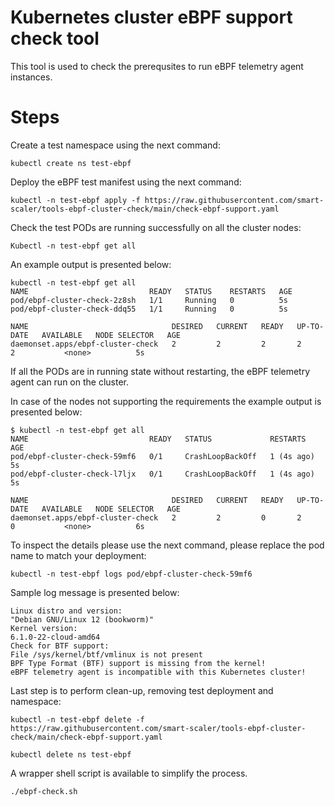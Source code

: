 # Kubernetes cluster eBPF support check tool


This tool is used to check the prerequsites to run eBPF telemetry agent instances.

# Steps

Create a test namespace using the next command:
```console
kubectl create ns test-ebpf
```

Deploy the eBPF test manifest using the next command:
```console
kubectl -n test-ebpf apply -f https://raw.githubusercontent.com/smart-scaler/tools-ebpf-cluster-check/main/check-ebpf-support.yaml
```

Check the test PODs are running successfully on all the cluster nodes:
```console
Kubectl -n test-ebpf get all
```

An example output is presented below:
```console
kubectl -n test-ebpf get all
NAME                           READY   STATUS    RESTARTS   AGE
pod/ebpf-cluster-check-2z8sh   1/1     Running   0          5s
pod/ebpf-cluster-check-ddq55   1/1     Running   0          5s

NAME                                DESIRED   CURRENT   READY   UP-TO-DATE   AVAILABLE   NODE SELECTOR   AGE
daemonset.apps/ebpf-cluster-check   2         2         2       2            2           <none>          5s
```

If all the PODs are in running state without restarting, the eBPF telemetry agent can run on the cluster.


In case of the nodes not supporting the requirements the example output is presented below:
```console
$ kubectl -n test-ebpf get all
NAME                           READY   STATUS             RESTARTS     AGE
pod/ebpf-cluster-check-59mf6   0/1     CrashLoopBackOff   1 (4s ago)   5s
pod/ebpf-cluster-check-l7ljx   0/1     CrashLoopBackOff   1 (4s ago)   5s

NAME                                DESIRED   CURRENT   READY   UP-TO-DATE   AVAILABLE   NODE SELECTOR   AGE
daemonset.apps/ebpf-cluster-check   2         2         0       2            0           <none>          6s
```

To inspect the details please use the next command, please replace the pod name to match your deployment:

```console
kubectl -n test-ebpf logs pod/ebpf-cluster-check-59mf6
```

Sample log message is presented below:

```console
Linux distro and version:
"Debian GNU/Linux 12 (bookworm)"
Kernel version:
6.1.0-22-cloud-amd64
Check for BTF support:
File /sys/kernel/btf/vmlinux is not present
BPF Type Format (BTF) support is missing from the kernel!
eBPF telemetry agent is incompatible with this Kubernetes cluster!
```

Last step is to perform clean-up, removing test deployment and namespace:

```console
kubectl -n test-ebpf delete -f https://raw.githubusercontent.com/smart-scaler/tools-ebpf-cluster-check/main/check-ebpf-support.yaml
```

```console
kubectl delete ns test-ebpf
```

A wrapper shell script is available to simplify the process.

```console
./ebpf-check.sh
```